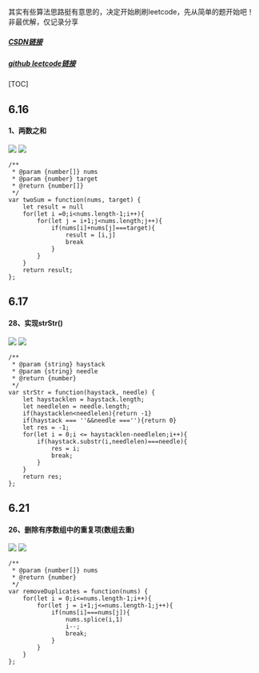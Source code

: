 其实有些算法思路挺有意思的，决定开始刷刷leetcode，先从简单的题开始吧！非最优解，仅记录分享

##### [CSDN链接](https://blog.csdn.net/qq_34273059/article/details/117980748)

##### [github leetcode链接](https://github.com/smileyqp/frontend_book/blob/master/leetcode.md)



[TOC]

## 6.16

#### 1、两数之和

![](https://img-blog.csdnimg.cn/20210617091136279.png?x-oss-process=image/watermark,type_ZmFuZ3poZW5naGVpdGk,shadow_10,text_aHR0cHM6Ly9ibG9nLmNzZG4ubmV0L3FxXzM0MjczMDU5,size_16,color_FFFFFF,t_70)
![](https://img-blog.csdnimg.cn/20210617091156151.png?x-oss-process=image/watermark,type_ZmFuZ3poZW5naGVpdGk,shadow_10,text_aHR0cHM6Ly9ibG9nLmNzZG4ubmV0L3FxXzM0MjczMDU5,size_16,color_FFFFFF,t_70)

```shell
/**
 * @param {number[]} nums
 * @param {number} target
 * @return {number[]}
 */
var twoSum = function(nums, target) {
    let result = null
    for(let i =0;i<nums.length-1;i++){
        for(let j = i+1;j<nums.length;j++){
            if(nums[i]+nums[j]===target){
                result = [i,j]
                break
            }
        }
    }
    return result;
};
```

## 6.17

#### 28、实现strStr()

![](https://img-blog.csdnimg.cn/2021061709094677.png?x-oss-process=image/watermark,type_ZmFuZ3poZW5naGVpdGk,shadow_10,text_aHR0cHM6Ly9ibG9nLmNzZG4ubmV0L3FxXzM0MjczMDU5,size_16,color_FFFFFF,t_70)
![](https://img-blog.csdnimg.cn/20210617091006468.png?x-oss-process=image/watermark,type_ZmFuZ3poZW5naGVpdGk,shadow_10,text_aHR0cHM6Ly9ibG9nLmNzZG4ubmV0L3FxXzM0MjczMDU5,size_16,color_FFFFFF,t_70)

```shell
/**
 * @param {string} haystack
 * @param {string} needle
 * @return {number}
 */
var strStr = function(haystack, needle) {
    let haystacklen = haystack.length;
    let needlelen = needle.length;
    if(haystacklen<needlelen){return -1}
    if(haystack === ''&&needle ===''){return 0}
    let res = -1;
    for(let i = 0;i <= haystacklen-needlelen;i++){
        if(haystack.substr(i,needlelen)===needle){
            res = i;
            break;
        }
    }
    return res;
};
```

## 6.21

#### 26、删除有序数组中的重复项(数组去重)

![](https://img-blog.csdnimg.cn/20210621173616109.png?x-oss-process=image/watermark,type_ZmFuZ3poZW5naGVpdGk,shadow_10,text_aHR0cHM6Ly9ibG9nLmNzZG4ubmV0L3FxXzM0MjczMDU5,size_16,color_FFFFFF,t_70)
![](https://img-blog.csdnimg.cn/20210621173633412.png?x-oss-process=image/watermark,type_ZmFuZ3poZW5naGVpdGk,shadow_10,text_aHR0cHM6Ly9ibG9nLmNzZG4ubmV0L3FxXzM0MjczMDU5,size_16,color_FFFFFF,t_70)

```shell
/**
 * @param {number[]} nums
 * @return {number}
 */
var removeDuplicates = function(nums) {
    for(let i = 0;i<=nums.length-1;i++){
        for(let j = i+1;j<=nums.length-1;j++){
            if(nums[i]===nums[j]){
                nums.splice(i,1)
                i--;
                break;
            }
        }
    }
};
```























